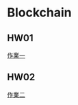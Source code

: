 # Blockchain

## HW01
[作業一](https://github.com/acgangel/Blockchain/tree/master/HW01)

## HW02
[作業二](https://github.com/acgangel/Blockchain/blob/master/HW02/Banksimulation.sol)